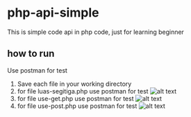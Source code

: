 # php-api-simple
This is simple code api in php code, just for learning beginner
## how to run
Use postman for test
1. Save each file in your working directory
2. for file luas-segitiga.php use postman for test
![alt text](https://iili.io/JtF0nR.jpg)
3. for file use-get.php use postman for test
![alt text](https://iili.io/Jtf5hJ.jpg)
4. for file use-post.php use postman for test
![alt text](https://iili.io/JtfaBR.jpg)
